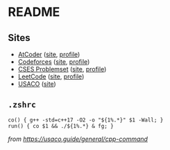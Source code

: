 # README

## Sites

- [AtCoder](./AtCoder) ([site](https://atcoder.jp/), [profile](https://atcoder.jp/users/dongliu0426))
- [Codeforces](./Codeforces) ([site](http://codeforces.com/), [profile](https://codeforces.com/profile/lunchbox))
- [CSES Problemset](./CSES%20Problemset) ([site](https://cses.fi/problemset/), [profile](https://cses.fi/user/37667))
- [LeetCode](./LeetCode) ([site](https://leetcode.com/), [profile](https://leetcode.com/dongliu0426/))
- [USACO](./USACO) ([site](http://usaco.org/))

## `.zshrc`

```
co() { g++ -std=c++17 -O2 -o "${1%.*}" $1 -Wall; }
run() { co $1 && ./${1%.*} & fg; }
```

*from https://usaco.guide/general/cpp-command*
